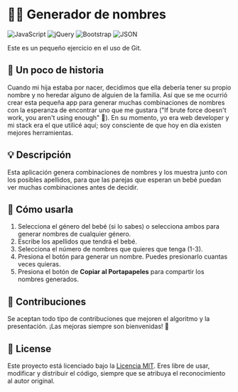 # 👶✨ Generador de nombres
![JavaScript](https://img.shields.io/badge/JavaScript-F7DF1E?style=for-the-badge&logo=javascript&logoColor=black)
![jQuery](https://img.shields.io/badge/jQuery-0769AD?style=for-the-badge&logo=jquery&logoColor=white)
![Bootstrap](https://img.shields.io/badge/Bootstrap-563D7C?style=for-the-badge&logo=bootstrap&logoColor=white)
![JSON](https://img.shields.io/badge/JSON-000000?style=for-the-badge&logo=json&logoColor=white)


Este es un pequeño ejercicio en el uso de Git.

## 📖 Un poco de historia

Cuando mi hija estaba por nacer, decidimos que ella debería tener su propio nombre y no heredar alguno de alguien de la familia. Así que se me ocurrió crear esta pequeña app para generar muchas combinaciones de nombres con la esperanza de encontrar uno que me gustara ("If brute force doesn't work, you aren't using enough" 💪). En su momento, yo era web developer y mi stack era el que utilicé aquí; soy consciente de que hoy en día existen mejores herramientas.

## 💡 Descripción

Esta aplicación genera combinaciones de nombres y los muestra junto con los posibles apellidos, para que las parejas que esperan un bebé puedan ver muchas combinaciones antes de decidir.

## 🚀 Cómo usarla

1. Selecciona el género del bebé (si lo sabes) o selecciona ambos para generar nombres de cualquier género.
2. Escribe los apellidos que tendrá el bebé.
3. Selecciona el número de nombres que quieres que tenga (1-3).
4. Presiona el botón para generar un nombre. Puedes presionarlo cuantas veces quieras.
5. Presiona el botón de **Copiar al Portapapeles** para compartir los nombres generados.

## 🤝 Contribuciones

Se aceptan todo tipo de contribuciones que mejoren el algoritmo y la presentación. ¡Las mejoras siempre son bienvenidas! 🎉

## 📜 License 

Este proyecto está licenciado bajo la [Licencia MIT](https://opensource.org/licenses/MIT). Eres libre de usar, modificar y distribuir el código, siempre que se atribuya el reconocimiento al autor original.

